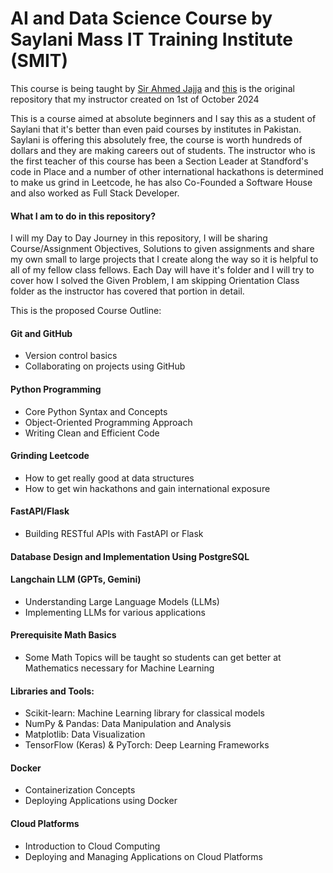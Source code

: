 # AI and Data Science Course by Saylani Mass IT Training Institute (SMIT)

This course is being taught by [Sir Ahmed Jajja](https://github.com/Ahmadjajja) and [this](https://github.com/Ahmadjajja/AI_n_DataScience) is the original repository that my instructor created on 1st of October 2024

This is a course aimed at absolute beginners and I say this as a student of Saylani that it's better than even paid courses by institutes in Pakistan. Saylani is offering this absolutely free, the course is worth hundreds of dollars and they are making careers out of students. The instructor who is the first teacher of this course has been a Section Leader at Standford's code in Place and a number of other international hackathons is determined to make us grind in Leetcode, he has also Co-Founded a Software House and also worked as Full Stack Developer.

#### What I am to do in this repository?

I will my Day to Day Journey in this repository, I will be sharing Course/Assignment Objectives, Solutions to given assignments and share my own small to large projects that I create along the way so it is helpful to all of my fellow class fellows.
Each Day will have it's folder and I will try to cover how I solved the Given Problem, I am skipping Orientation Class folder as the instructor has covered that portion in detail.

This is the proposed Course Outline:

#### Git and GitHub

- Version control basics
- Collaborating on projects using GitHub

#### Python Programming

- Core Python Syntax and Concepts
- Object-Oriented Programming Approach
- Writing Clean and Efficient Code

#### Grinding Leetcode

- How to get really good at data structures 
- How to get win hackathons and gain international exposure

#### FastAPI/Flask 

- Building RESTful APIs with FastAPI or Flask

#### Database Design and Implementation Using PostgreSQL

#### Langchain LLM (GPTs, Gemini)

- Understanding Large Language Models (LLMs)
- Implementing LLMs for various applications

#### Prerequisite Math Basics

- Some Math Topics will be taught so students can get better at Mathematics necessary for Machine Learning

#### Libraries and Tools:

- Scikit-learn: Machine Learning library for classical models
- NumPy & Pandas: Data Manipulation and Analysis
- Matplotlib: Data Visualization
- TensorFlow (Keras) & PyTorch: Deep Learning Frameworks

#### Docker 

- Containerization Concepts
- Deploying Applications using Docker

#### Cloud Platforms

- Introduction to Cloud Computing
- Deploying and Managing Applications on Cloud Platforms

